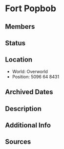# Fort Popbob

## Members

## Status

## Location
- World: Overworld
- Position: 5096 64 8431

## Archived Dates

## Description

## Additional Info

## Sources
